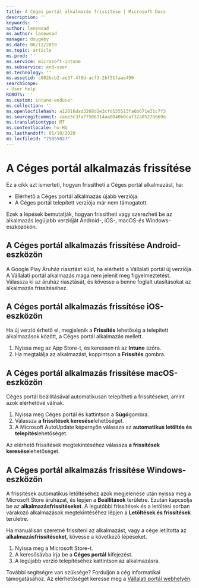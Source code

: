 ```yaml
---
title: A Céges portál alkalmazás frissítése | Microsoft Docs
description: ''
keywords: ''
author: lenewsad
ms.author: lanewsad
manager: dougeby
ms.date: 06/11/2019
ms.topic: article
ms.prod: ''
ms.service: microsoft-intune
ms.subservice: end-user
ms.technology: ''
ms.assetid: c002bcb2-ae37-478d-acf3-2bf51faae490
searchScope:
- User help
ROBOTS: ''
ms.custom: intune-enduser
ms.collection: ''
ms.openlocfilehash: a12016dad3268d2e3cfd155513fa6b671e31c7f3
ms.sourcegitcommit: caee3c3fa77586314aa8040b0caf32a0527b669e
ms.translationtype: MT
ms.contentlocale: hu-HU
ms.lasthandoff: 01/10/2020
ms.locfileid: "75855027"
---
```

# <a name="how-to-update-the-company-portal-app"></a>A Céges portál alkalmazás frissítése

Ez a cikk azt ismerteti, hogyan frissítheti a Céges portál alkalmazást, ha:  
* Elérhető a Céges portál alkalmazás újabb verziója.
* A Céges portál telepített verziója már nem támogatott.

Ezek a lépések bemutatják, hogyan frissítheti vagy szerezheti be az alkalmazás legújabb verzióját Android-, iOS-, macOS-és Windows-eszközökön.    

## <a name="update-the-company-portal-app-on-your-android-device"></a>A Céges portál alkalmazás frissítése Android-eszközön  

A Google Play Áruház riasztást küld, ha elérhető a Vállalati portál új verziója. A Vállalati portál alkalmazás maga nem jelenít meg figyelmeztetést. Válassza ki az áruház riasztását, és kövesse a benne foglalt utasításokat az alkalmazás frissítéséhez. 

## <a name="update-the-company-portal-app-on-your-ios-device"></a>A Céges portál alkalmazás frissítése iOS-eszközön  

Ha új verzió érhető el, megjelenik a **Frissítés** lehetőség a telepített alkalmazások között, a Céges portál alkalmazás mellett.  

1. Nyissa meg az App Store-t, és keressen rá az **Intune** szóra.  
2. Ha megtalálja az alkalmazást, koppintson a **Frissítés** gombra.  

## <a name="update-the-company-portal-app-on-your-macos-device"></a>A Céges portál alkalmazás frissítése macOS-eszközön

Céges portál beállításával automatikusan telepítheti a frissítéseket, amint azok elérhetővé válnak. 

1. Nyissa meg Céges portál és kattintson a **Súgó**gombra. 
2. Válassza **a frissítések keresése**lehetőséget. 
3. A Microsoft AutoUpdate képernyőn válassza az **automatikus letöltés és telepítés**lehetőséget. 

Az elérhető frissítések megtekintéséhez válassza **a frissítések keresése**lehetőséget.  

## <a name="update-the-company-portal-app-on-your-windows-device"></a>A Céges portál alkalmazás frissítése Windows-eszközön
A frissítések automatikus letöltéséhez azok megjelenése után nyissa meg a Microsoft Store áruházat, és lépjen a **Beállítások** területre. Ezután kapcsolja be az **alkalmazásfrissítéseket**. A legutóbbi frissítések és a letöltési sorban várakozó alkalmazások megtekintéséhez lépjen a **Letöltések és frissítések** területre.  

Ha manuálisan szeretné frissíteni az alkalmazást, vagy a cége letiltotta az **alkalmazásfrissítéseket**, kövesse a következő lépéseket.  
1. Nyissa meg a Microsoft Store-t.
2. A keresősávba írja be a **Céges portál** kifejezést.
3. A legújabb verzió telepítéséhez kattintson az alkalmazásra. 


További segítségre van szüksége? Forduljon a cég informatikai támogatásához. Az elérhetőségét keresse meg a [Vállalati portál webhelyén](https://go.microsoft.com/fwlink/?linkid=2010980).
